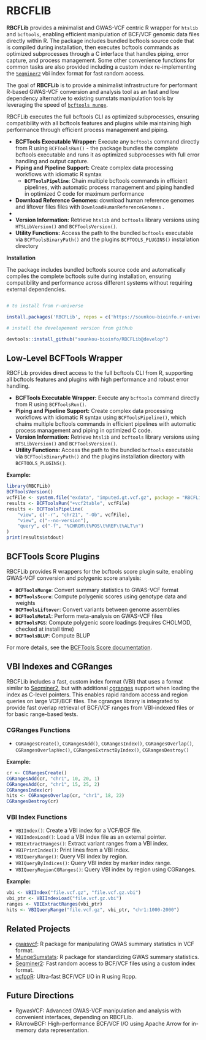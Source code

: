 # RBCFLIB

**RBCFLib** provides a minimalist and GWAS-VCF centric R wrapper for `htslib` and `bcftools`, enabling efficient manipulation of BCF/VCF genomic data files directly within R. The package includes bundled bcftools source code that is compiled during installation, then executes bcftools commands as optimized subprocesses through a C interface that handles piping, error capture, and process management. Some other convenience functions for common tasks are also provided including a custom index re-implementing the [`Seqminer2`](https://github.com/zhanxw/seqminer) vbi index format for fast random access.

The goal of **RBCFLib** is to provide a minimalist infrastructure for performant R-based GWAS-VCF conversion and analysis tool as an fast and low dependency alternative to existing sumstats manipulation tools by leveraging the speed of [`bcftools munge`](https://github.com/freeseek/score).

RBCFLib executes the full bcftools CLI as optimized subprocesses, ensuring compatibility with all bcftools features and plugins while maintaining high performance through efficient process management and piping.

-   **BCFTools Executable Wrapper:** Execute any `bcftools` command directly from R using `BCFToolsRun()` - the package bundles the complete bcftools executable and runs it as optimized subprocesses with full error handling and output capture.
-   **Piping and Pipeline Support:** Create complex data processing workflows with idiomatic R syntax
    -   **`BCFToolsPipeline`**: Chain multiple bcftools commands in efficient pipelines, with automatic process management and piping handled in optimized C code for maximum performance
-   **Download Reference Genomes:** download human reference genomes and liftover files files with `DownloadHumanReferenceGenomes` .
-   
-   **Version Information:** Retrieve `htslib` and `bcftools` library versions using `HTSLibVersion()` and `BCFToolsVersion()`.
-   **Utility Functions:** Access the path to the bundled `bcftools` executable via `BCFToolsBinaryPath()` and the plugins `BCFTOOLS_PLUGINS()` installation directory

**Installation**

The package includes bundled bcftools source code and automatically compiles the complete bcftools suite during installation, ensuring compatibility and performance across different systems without requiring external dependencies.

``` r

# to install from r-universe

install.packages('RBCFLib', repos = c('https://sounkou-bioinfo.r-universe.dev'))

# install the developement version from github

devtools::install_github("sounkou-bioinfo/RBCFLib@develop")
```

## Low-Level BCFTools Wrapper

RBCFLib provides direct access to the full bcftools CLI from R, supporting all bcftools features and plugins with high performance and robust error handling.

- **BCFTools Executable Wrapper:** Execute any `bcftools` command directly from R using `BCFToolsRun()`.
- **Piping and Pipeline Support:** Create complex data processing workflows with idiomatic R syntax using `BCFToolsPipeline()`, which chains multiple bcftools commands in efficient pipelines with automatic process management and piping in optimized C code.
- **Version Information:** Retrieve `htslib` and `bcftools` library versions using `HTSLibVersion()` and `BCFToolsVersion()`.
- **Utility Functions:** Access the path to the bundled `bcftools` executable via `BCFToolsBinaryPath()` and the plugins installation directory with `BCFTOOLS_PLUGINS()`.

**Example:**
```r
library(RBCFLib)
BCFToolsVersion()
vcfFile <- system.file("exdata", "imputed.gt.vcf.gz", package = "RBCFLib")
results <- BCFToolsRun("+vcf2table", vcfFile)
results <- BCFToolsPipeline(
    "view", c("-r", "chr21", "-Ob", vcfFile),
    "view", c("--no-version"),
    "query", c("-f", "%CHROM\t%POS\t%REF\t%ALT\n")
)
print(results$stdout)
```

## BCFTools Score Plugins

RBCFLib provides R wrappers for the bcftools score plugin suite, enabling GWAS-VCF conversion and polygenic score analysis:

- **`BCFToolsMunge`**: Convert summary statistics to GWAS-VCF format
- **`BCFToolsScore`**: Compute polygenic scores using genotype data and weights
- **`BCFToolsLiftover`**: Convert variants between genome assemblies
- **`BCFToolsMetal`**: Perform meta-analysis on GWAS-VCF files
- **`BCFToolsPGS`**: Compute polygenic score loadings (requires CHOLMOD, checked at install time)
- **`BCFToolsBLUP`**: Compute BLUP

For more details, see the [BCFTools Score documentation](https://github.com/freeseek/score).


## VBI Indexes and CGRanges

RBCFLib includes a fast, custom index format (VBI) that uses a format similar to [Seqminer2](https://github.com/zhanxw/seqminer2), but with additional [cgranges](https://github.com/lh3/cgranges/) support when loading the index as C-level pointers. This enables rapid random access and region queries on large VCF/BCF files. The cgranges library is integrated to provide fast overlap retrieval of BCF/VCF ranges from VBI-indexed files or for basic range-based tests.

### CGRanges Functions

- `CGRangesCreate()`, `CGRangesAdd()`, `CGRangesIndex()`, `CGRangesOverlap()`, `CGRangesOverlapVec()`, `CGRangesExtractByIndex()`, `CGRangesDestroy()`

**Example:**
```r
cr <- CGRangesCreate()
CGRangesAdd(cr, "chr1", 10, 20, 1)
CGRangesAdd(cr, "chr1", 15, 25, 2)
CGRangesIndex(cr)
hits <- CGRangesOverlap(cr, "chr1", 18, 22)
CGRangesDestroy(cr)
```

### VBI Index Functions

- `VBIIndex()`: Create a VBI index for a VCF/BCF file.
- `VBIIndexLoad()`: Load a VBI index file as an external pointer.
- `VBIExtractRanges()`: Extract variant ranges from a VBI index.
- `VBIPrintIndex()`: Print lines from a VBI index.
- `VBIQueryRange()`: Query VBI index by region.
- `VBIQueryByIndices()`: Query VBI index by marker index range.
- `VBIQueryRegionCGRanges()`: Query VBI index by region using CGRanges.

**Example:**
```r
vbi <- VBIIndex("file.vcf.gz", "file.vcf.gz.vbi")
vbi_ptr <- VBIIndexLoad("file.vcf.gz.vbi")
ranges <- VBIExtractRanges(vbi_ptr)
hits <- VBIQueryRange("file.vcf.gz", vbi_ptr, "chr1:1000-2000")
```

## Related Projects

- [gwasvcf](https://github.com/MRCIEU/gwasvcf): R package for manipulating GWAS summary statistics in VCF format.
- [MungeSumstats](https://github.com/Al-Murphy/MungeSumstats): R package for standardizing GWAS summary statistics.
- [Seqminer2](https://github.com/zhanxw/seqminer2): Fast random access to BCF/VCF files using a custom index format.
- [vcfppR](https://github.com/Zilong-Li/vcfppR): Ultra-fast BCF/VCF I/O in R using Rcpp.

## Future Directions

- RgwasVCF: Advanced GWAS-VCF manipulation and analysis with convenient interfaces, depending on RBCFLib.
- RArrowBCF: High-performance BCF/VCF I/O using Apache Arrow for in-memory data representation.